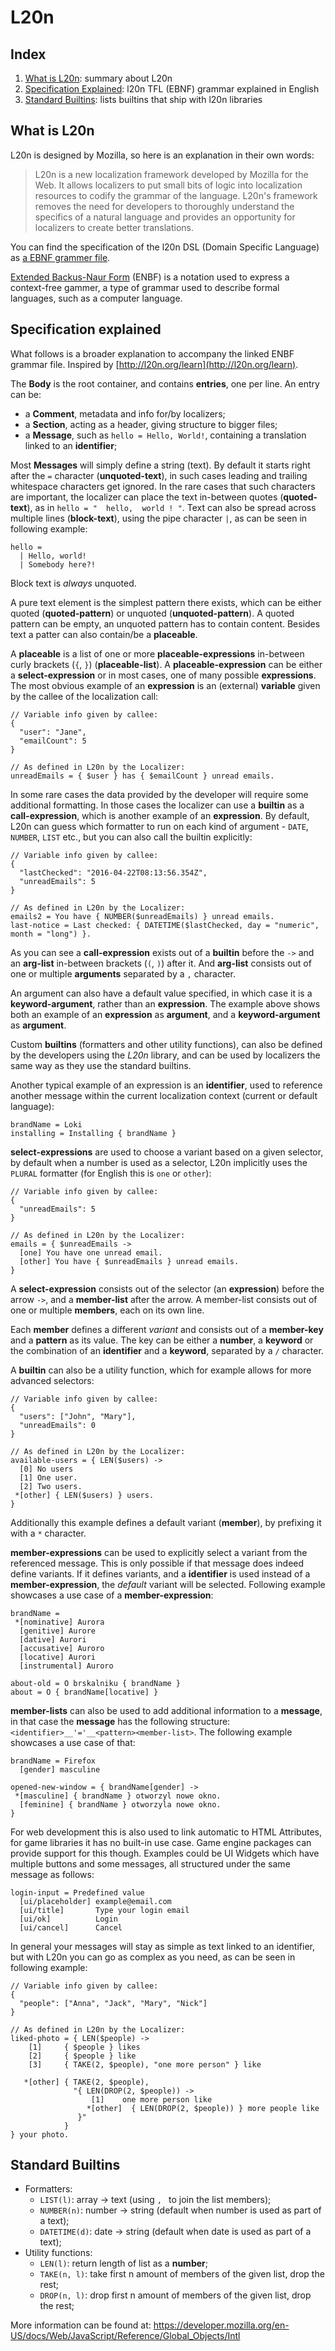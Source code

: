 # L20n

## Index

1. [What is L20n](#what-is-l20n): summary about L20n
2. [Specification Explained](#specification-explained): l20n TFL (EBNF) grammar explained in English
3. [Standard Builtins](#standard-builtins): lists builtins that ship with l20n libraries

## What is L20n

L20n is designed by Mozilla, so here is an explanation in their own words:

> L20n is a new localization framework developed by Mozilla for the Web. It allows localizers to put small bits of logic into localization resources to codify the grammar of the language.
L20n's framework removes the need for developers to thoroughly understand the specifics of a natural language and provides an opportunity for localizers to create better translations.

You can find the specification of the l20n DSL (Domain Specific Language) as [a EBNF grammer file](https://github.com/GlenDC/l20n-mozilla-spec/blob/master/grammar.ebnf).

[Extended Backus-Naur Form](https://en.wikipedia.org/wiki/Extended_Backus–Naur_form) (ENBF) is a notation used to express a context-free gammer,
a type of grammar used to describe formal languages, such as a computer language.

## Specification explained

What follows is a broader explanation to accompany the linked ENBF grammar file. Inspired by [http://l20n.org/learn](http://l20n.org/learn).

The **Body** is the root container, and contains **entries**, one per line. An entry can be:

+ a **Comment**, metadata and info for/by localizers;
+ a **Section**, acting as a header, giving structure to bigger files;
+ a **Message**, such as `hello = Hello, World!`, containing a translation linked to an **identifier**;

Most **Messages** will simply define a string (text). By default it starts right after the `=` character (**unquoted-text**),
in such cases leading and trailing whitespace characters get ignored. In the rare cases that such characters are important,
the localizer can place the text in-between quotes (**quoted-text**), as in `hello = "  hello,  world ! "`.
Text can also be spread across multiple lines (**block-text**), using the pipe character `|`, as can be seen in following example:

```
hello =
  | Hello, world!
  | Somebody here?!
```

Block text is _always_ unquoted.

A pure text element is the simplest pattern there exists, which can be either quoted (**quoted-pattern**) or unquoted (**unquoted-pattern**). A quoted pattern can be empty, an unquoted pattern has to contain content. Besides text a patter can also contain/be a **placeable**.

A **placeable** is a list of one or more **placeable-expressions** in-between curly brackets (`{`, `}`) (**placeable-list**).
A **placeable-expression** can be either a **select-expression** or in most cases, one of many possible **expressions**.
The most obvious example of an **expression** is an (external) **variable** given by the callee of the localization call:

```
// Variable info given by callee:
{
  "user": "Jane",
  "emailCount": 5
}

// As defined in L20n by the Localizer:
unreadEmails = { $user } has { $emailCount } unread emails.
```

In some rare cases the data provided by the developer will require some additional formatting.
In those cases the localizer can use a **builtin** as a **call-expression**, which is another example of an **expression**.
By default, L20n can guess which formatter to run on each kind of argument - `DATE`, `NUMBER`, `LIST` etc., but you can also call the builtin explicitly:

```
// Variable info given by callee:
{
  "lastChecked": "2016-04-22T08:13:56.354Z",
  "unreadEmails": 5
}

// As defined in L20n by the Localizer:
emails2 = You have { NUMBER($unreadEmails) } unread emails.
last-notice = Last checked: { DATETIME($lastChecked, day = "numeric", month = "long") }.
```

As you can see a **call-expression** exists out of a **builtin** before the `->`
and an **arg-list** in-between brackets (`(`, `)`) after it.
And **arg-list** consists out of one or multiple **arguments** separated by a `,` character.

An argument can also have a default value specified, in which case it is a **keyword-argument**,
rather than an **expression**. The example above shows both an example of an **expression** as **argument**,
and a **keyword-argument** as **argument**.

Custom **builtins** (formatters and other utility functions), can also be defined by the developers using the _L20n_ library,
and can be used by localizers the same way as they use the standard builtins.

Another typical example of an expression is an **identifier**,
used to reference another message within the current localization context (current or default language):

```
brandName = Loki
installing = Installing { brandName }
```

**select-expressions** are used to choose a variant based on a given selector,
by default when a number is used as a selector, L20n implicitly uses the `PLURAL` formatter (for English this is `one` or `other`):

```
// Variable info given by callee:
{
  "unreadEmails": 5
}

// As defined in L20n by the Localizer:
emails = { $unreadEmails ->
  [one] You have one unread email.
  [other] You have { $unreadEmails } unread emails.
}
```

A **select-expression** consists out of the selector (an **expression**) before the arrow `->`,
and a **member-list** after the arrow. A member-list consists out of one or multiple **members**, each on its own line.

Each **member** defines a different _variant_ and consists out of a **member-key** and a **pattern** as its value.
The key can be either a **number**, a **keyword** or the combination of an **identifier** and a **keyword**, separated by a `/` character.

A **builtin** can also be a utility function, which for example allows for more advanced selectors:

```
// Variable info given by callee:
{
  "users": ["John", "Mary"],
  "unreadEmails": 0
}

// As defined in L20n by the Localizer:
available-users = { LEN($users) ->
  [0] No users
  [1] One user.
  [2] Two users.
 *[other] { LEN($users) } users.
}
```

Additionally this example defines a default variant (**member**), by prefixing it with a `*` character.

**member-expressions** can be used to explicitly select a variant from the referenced message.
This is only possible if that message does indeed define variants. If it defines variants, and a **identifier** is used instead
of a **member-expression**, the _default_ variant will be selected. Following example showcases a use case of a **member-expression**:

```
brandName =
 *[nominative] Aurora
  [genitive] Aurore
  [dative] Aurori
  [accusative] Auroro
  [locative] Aurori
  [instrumental] Auroro

about-old = O brskalniku { brandName }
about = O { brandName[locative] }
```

**member-lists** can also be used to add additional information to a **message**,
in that case the **message** has the following structure: `<identifier>__'='__<pattern><member-list>`.
The following example showcases a use case of that:

```
brandName = Firefox
  [gender] masculine

opened-new-window = { brandName[gender] ->
 *[masculine] { brandName } otworzyl nowe okno.
  [feminine] { brandName } otworzyla nowe okno.
}
```

For web development this is also used to link automatic to HTML Attributes,
for game libraries it has no built-in use case. Game engine packages can provide support for this though.
Examples could be UI Widgets which have multiple buttons and some messages, all structured under the same message as follows:

```
login-input = Predefined value
  [ui/placeholder] example@email.com
  [ui/title]       Type your login email
  [ui/ok]          Login
  [ui/cancel]      Cancel
```

In general your messages will stay as simple as text linked to an identifier,
but with L20n you can go as complex as you need, as can be seen in following example:

```
// Variable info given by callee:
{
  "people": ["Anna", "Jack", "Mary", "Nick"]
}

// As defined in L20n by the Localizer:
liked-photo = { LEN($people) ->
    [1]     { $people } likes
    [2]     { $people } like
    [3]     { TAKE(2, $people), "one more person" } like

   *[other] { TAKE(2, $people),
              "{ LEN(DROP(2, $people)) ->
                  [1]    one more person like
                 *[other]  { LEN(DROP(2, $people)) } more people like
               }"
            }
} your photo.
```

## Standard Builtins

+ Formatters:
    + `LIST(l)`: array -> text (using `, ` to join the list members);
    + `NUMBER(n)`: number -> string (default when number is used as part of a text);
    + `DATETIME(d)`: date -> string (default when date is used as part of a text);
+ Utility functions:
    + `LEN(l)`: return length of list as a **number**;
    + `TAKE(n, l)`: take first n amount of members of the given list, drop the rest;
    + `DROP(n, l)`: drop first n amount of members of the given list, drop the rest;

More information can be found at: https://developer.mozilla.org/en-US/docs/Web/JavaScript/Reference/Global_Objects/Intl
